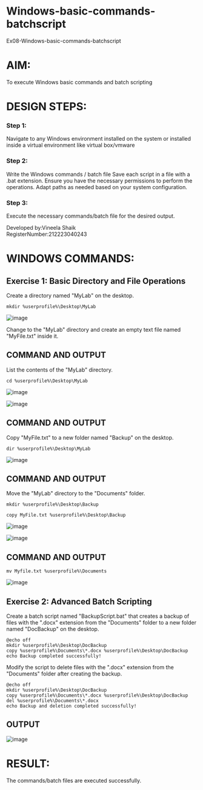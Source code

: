 # Windows-basic-commands-batchscript
Ex08-Windows-basic-commands-batchscript

# AIM:
To execute Windows basic commands and batch scripting

# DESIGN STEPS:

### Step 1:

Navigate to any Windows environment installed on the system or installed inside a virtual environment like virtual box/vmware 

### Step 2:

Write the Windows commands / batch file
Save each script in a file with a .bat extension.
Ensure you have the necessary permissions to perform the operations.
Adapt paths as needed based on your system configuration.
### Step 3:

Execute the necessary commands/batch file for the desired output. 

Developed by:Vineela Shaik<br>
RegisterNumber:212223040243


# WINDOWS COMMANDS:
## Exercise 1: Basic Directory and File Operations
Create a directory named "MyLab" on the desktop.
```
mkdir %userprofile%\Desktop\MyLab
```

![image](https://github.com/ahalyaselvakumar/Windows-basic-commands-batchscript/assets/144870759/a8ba7474-2735-44e2-9c65-d7c790b07874)

Change to the "MyLab" directory and create an empty text file named "MyFile.txt" inside it.


## COMMAND AND OUTPUT

List the contents of the "MyLab" directory.
```
cd %userprofile%\Desktop\MyLab
```
![image](https://github.com/ahalyaselvakumar/Windows-basic-commands-batchscript/assets/144870759/f6cfcef6-e0ed-4d72-8a7b-c8f66e2e3116)

![image](https://github.com/ahalyaselvakumar/Windows-basic-commands-batchscript/assets/144870759/15ddb7d8-bd0b-4a9a-a7aa-053fc3aaac53)


## COMMAND AND OUTPUT

Copy "MyFile.txt" to a new folder named "Backup" on the desktop.
```
dir %userprofile%\Desktop\MyLab
```

![image](https://github.com/ahalyaselvakumar/Windows-basic-commands-batchscript/assets/144870759/82fcf333-fd7b-41b0-84ec-0c7bd1019de9)


## COMMAND AND OUTPUT

Move the "MyLab" directory to the "Documents" folder.
```
mkdir %userprofile%\Desktop\Backup

copy MyFile.txt %userprofile%\Desktop\Backup
```
![image](https://github.com/ahalyaselvakumar/Windows-basic-commands-batchscript/assets/144870759/c1492ba3-8846-47e4-8764-a9a76381017b)

![image](https://github.com/ahalyaselvakumar/Windows-basic-commands-batchscript/assets/144870759/f6fa92fe-c256-4156-916d-60ba3b711df9)

## COMMAND AND OUTPUT
```
mv Myfile.txt %userprofile%\Documents
```

![image](https://github.com/ahalyaselvakumar/Windows-basic-commands-batchscript/assets/144870759/d22389c5-7ddd-4d84-b5da-bbd85a18bd94)


## Exercise 2: Advanced Batch Scripting
Create a batch script named "BackupScript.bat" that creates a backup of files with the ".docx" extension from the "Documents" folder to a new folder named "DocBackup" on the desktop.
```
@echo off
mkdir %userprofile%\Desktop\DocBackup
copy %userprofile%\Documents\*.docx %userprofile%\Desktop\DocBackup
echo Backup completed successfully!
```

Modify the script to delete files with the ".docx" extension from the "Documents" folder after creating the backup.
```
@echo off
mkdir %userprofile%\Desktop\DocBackup
copy %userprofile%\Documents\*.docx %userprofile%\Desktop\DocBackup
del %userprofile%\Documents\*.docx
echo Backup and deletion completed successfully!
```

## OUTPUT

![image](https://github.com/ahalyaselvakumar/Windows-basic-commands-batchscript/assets/144870759/622fa742-3a27-4a68-8424-03e8d79660f5)


# RESULT:
The commands/batch files are executed successfully.


